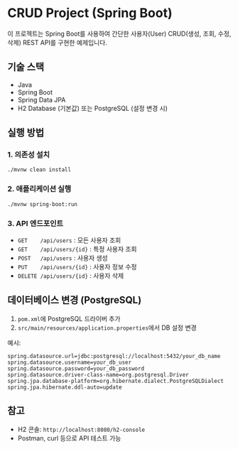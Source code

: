 # CRUD Project (Spring Boot)

이 프로젝트는 Spring Boot를 사용하여 간단한 사용자(User) CRUD(생성, 조회, 수정, 삭제) REST API를 구현한 예제입니다.

## 기술 스택
- Java
- Spring Boot
- Spring Data JPA
- H2 Database (기본값) 또는 PostgreSQL (설정 변경 시)

## 실행 방법

### 1. 의존성 설치
```
./mvnw clean install
```

### 2. 애플리케이션 실행
```
./mvnw spring-boot:run
```

### 3. API 엔드포인트
- `GET    /api/users`           : 모든 사용자 조회
- `GET    /api/users/{id}`      : 특정 사용자 조회
- `POST   /api/users`           : 사용자 생성
- `PUT    /api/users/{id}`      : 사용자 정보 수정
- `DELETE /api/users/{id}`      : 사용자 삭제

## 데이터베이스 변경 (PostgreSQL)
1. `pom.xml`에 PostgreSQL 드라이버 추가
2. `src/main/resources/application.properties`에서 DB 설정 변경

예시:
```
spring.datasource.url=jdbc:postgresql://localhost:5432/your_db_name
spring.datasource.username=your_db_user
spring.datasource.password=your_db_password
spring.datasource.driver-class-name=org.postgresql.Driver
spring.jpa.database-platform=org.hibernate.dialect.PostgreSQLDialect
spring.jpa.hibernate.ddl-auto=update
```

## 참고
- H2 콘솔: `http://localhost:8080/h2-console`
- Postman, curl 등으로 API 테스트 가능
